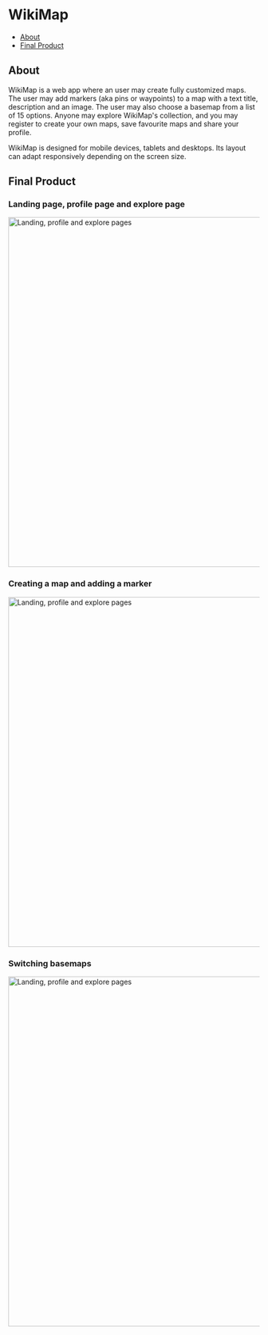 # WikiMap

- [About](#about)
- [Final Product](#final-product)

## About

WikiMap is a web app where an user may create fully customized maps. The user may add markers (aka pins or waypoints) to a map with a text title, description and an image. The user may also choose a basemap from a list of 15 options. Anyone may explore WikiMap's collection, and you may register to create your own maps, save favourite maps and share your profile.

WikiMap is designed for mobile devices, tablets and desktops. Its layout can adapt responsively depending on the screen size.

## Final Product

### Landing page, profile page and explore page

<img src="./docs/WikiMap_demo1.gif" alt="Landing, profile and explore pages" width="700"/>

### Creating a map and adding a marker

<img src="./docs/WikiMap_demo_marker.gif" alt="Landing, profile and explore pages" width="700"/>

### Switching basemaps

<img src="./docs/WikiMap_demo_basemaps.gif" alt="Landing, profile and explore pages" width="700"/>
